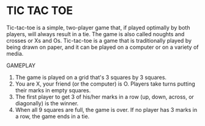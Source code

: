 # TIC TAC TOE
Tic-tac-toe is a simple, two-player game that, if played optimally by both players, will always result in a tie. The game is also called noughts and crosses or Xs and Os.
Tic-tac-toe is a game that is traditionally played by being drawn on paper, and it can be played on a computer or on a variety of media.

GAMEPLAY
1. The game is played on a grid that's 3 squares by 3 squares.
2. You are X, your friend (or the computer) is O. Players take turns putting their marks in empty squares.
3. The first player to get 3 of his/her marks in a row (up, down, across, or diagonally) is the winner.
4. When all 9 squares are full, the game is over. If no player has 3 marks in a row, the game ends in a tie.
